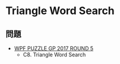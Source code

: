 # Triangle Word Search

## 問題
- [WPF PUZZLE GP 2017 ROUND 5](../questions/wpfpgp2017_5.md)
	- C8. Triangle Word Search
